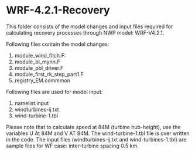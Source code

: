 # WRF-4.2.1-Recovery
This folder consists of the model changes and input files required for calculating recovery processes through NWP model: WRF-V4.2.1.


Following files contain the model changes:
1) module_wind_fitch.F: 
2) module_bl_mynn.F
3) module_pbl_driver.F
4) module_first_rk_step_part1.F
5) registry_EM.commmon

Following files are used for model input:
1) namelist.input
2) windturbines-ij.txt
3) wind-turbine-1.tbl

Please note that to calculate speed at 84M (turbine hub-height), use the variables U At 84M and V AT 84M. The wind-turbine-1.tbl file is over written in the code.
The input files (windturbines-ij.txt and wind-turbines-1.tbl) are sample files for WF case: inter-turbine spacing 0.5 km.


